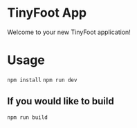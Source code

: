 

# TinyFoot App

Welcome to your new TinyFoot application!

# Usage
`npm install`
`npm run dev`

## If you would like to build
`npm run build`